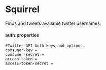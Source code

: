 # Squirrel

Finds and tweets available twitter  usernames.

#### auth.properties

```properties
#Twitter API Auth keys and options
consumer-key =
consumer-secret =
access-token = 
access-token-secret =
```
